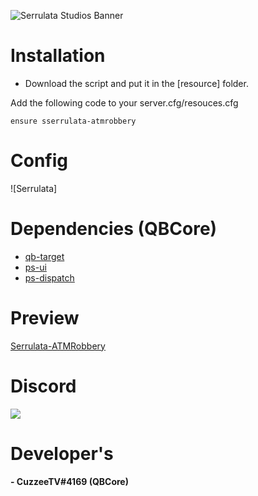 ![Serrulata Studios Banner](https://i.imgur.com/wG4hycs.gif)

# Installation

* Download the script and put it in the [resource] folder.

Add the following code to your server.cfg/resouces.cfg
```
ensure sserrulata-atmrobbery
```

# Config
![Serrulata]


# Dependencies (QBCore)
* [qb-target](https://github.com/qbcore-framework/qb-target)
* [ps-ui](https://github.com/Project-Sloth/ps-ui)
* [ps-dispatch](https://github.com/Project-Sloth/ps-dispatch)


# Preview 
[Serrulata-ATMRobbery]() 

# Discord
[![](https://dcbadge.vercel.app/api/server/NerdvuJDX7)](https://discord.gg/NerdvuJDX7)

# Developer's
#### - CuzzeeTV#4169 (QBCore)
